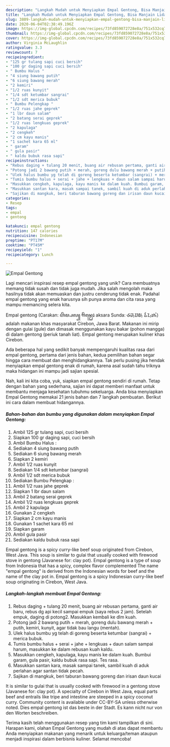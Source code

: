 ```yaml
---
description: "Langkah Mudah untuk Menyiapkan Empal Gentong, Bisa Manjain Lidah"
title: "Langkah Mudah untuk Menyiapkan Empal Gentong, Bisa Manjain Lidah"
slug: 3809-langkah-mudah-untuk-menyiapkan-empal-gentong-bisa-manjain-lidah
date: 2020-06-04T02:38:49.196Z
image: https://img-global.cpcdn.com/recipes/73fd859072728e8a/751x532cq70/empal-gentong-foto-resep-utama.jpg
thumbnail: https://img-global.cpcdn.com/recipes/73fd859072728e8a/751x532cq70/empal-gentong-foto-resep-utama.jpg
cover: https://img-global.cpcdn.com/recipes/73fd859072728e8a/751x532cq70/empal-gentong-foto-resep-utama.jpg
author: Virginia McLaughlin
ratingvalue: 3.3
reviewcount: 7
recipeingredient:
- "125 gr tulang sapi cuci bersih"
- "100 gr daging sapi cuci bersih"
- " Bumbu Halus "
- "4 siung bawang putih"
- "6 siung bawang merah"
- "2 kemiri"
- "1/2 ruas kunyit"
- "1/4 sdt ketumbar sangrai"
- "1/2 sdt merica bubuk"
- " Bumbu Pelengkap "
- "1/2 ruas jahe geprek"
- "1 lbr daun salam"
- "2 batang serai geprek"
- "1/2 ruas lengkuas geprek"
- "2 kapulaga"
- "2 cengkeh"
- "2 cm kayu manis"
- "1 sachet kara 65 ml"
- " garam"
- " gula pasir"
- " kaldu bubuk rasa sapi"
recipeinstructions:
- "Rebus daging + tulang 20 menit, buang air rebusan pertama, ganti air baru, rebus dg api kecil sampai empuk (saya rebus 2 jam). Setelah empuk, daging di potong2. Masukkan kembali ke dlm kuah."
- "Potong jadi 2 bawang putih + merah, goreng dulu bawang merah + putih, kemiri, kunyit, agar tidak bau langu (mentah)."
- "Ulek halus bumbu yg telah di goreng beserta ketumbar (sangrai) + merica bubuk."
- "Tumis bumbu halus + serai + jahe + lengkuas + daun salam sampai harum, masukkan ke dalam rebusan kuah kaldu."
- "Masukkan cengkeh, kapulaga, kayu manis ke dalam kuah. Bumbui garam, gula pasir, kaldu bubuk rasa sapi. Tes rasa."
- "Masukkan santan kara, masak sampai tanek, sambil kuah di aduk perlahan agar santan tidak pecah."
- "Sajikan di mangkuk, beri taburan bawang goreng dan irisan daun kucai"
categories:
- Resep
tags:
- empal
- gentong

katakunci: empal gentong 
nutrition: 147 calories
recipecuisine: Indonesian
preptime: "PT17M"
cooktime: "PT45M"
recipeyield: "1"
recipecategory: Lunch

---
```



![Empal Gentong](https://img-global.cpcdn.com/recipes/73fd859072728e8a/751x532cq70/empal-gentong-foto-resep-utama.jpg)

Lagi mencari inspirasi resep empal gentong yang unik? Cara membuatnya memang tidak susah dan tidak juga mudah. Jika salah mengolah maka hasilnya tidak akan memuaskan dan justru cenderung tidak enak. Padahal empal gentong yang enak harusnya sih punya aroma dan cita rasa yang mampu memancing selera kita.

Empal gentong (Carakan: ꦲꦼꦩ꧀ꦥꦭ꧀ ꦒꦼꦤ꧀ꦛꦺꦴꦁ aksara Sunda: ᮈᮙ᮪ᮕᮜ᮪ ᮍᮨᮔ᮪ᮒᮧᮀ) adalah makanan khas masyarakat Cirebon, Jawa Barat. Makanan ini mirip dengan gulai (gule) dan dimasak menggunakan kayu bakar (pohon mangga) di dalam gentong (periuk tanah liat). Empal gentong merupakan kuliner khas Cirebon.

Ada beberapa hal yang sedikit banyak mempengaruhi kualitas rasa dari empal gentong, pertama dari jenis bahan, kedua pemilihan bahan segar hingga cara membuat dan menghidangkannya. Tak perlu pusing jika hendak menyiapkan empal gentong enak di rumah, karena asal sudah tahu triknya maka hidangan ini mampu jadi sajian spesial.


Nah, kali ini kita coba, yuk, siapkan empal gentong sendiri di rumah. Tetap dengan bahan yang sederhana, sajian ini dapat memberi manfaat untuk membantu menjaga kesehatan tubuhmu sekeluarga. Anda bisa menyiapkan Empal Gentong memakai 21 jenis bahan dan 7 langkah pembuatan. Berikut ini cara dalam membuat hidangannya.

<!--inarticleads1-->

##### Bahan-bahan dan bumbu yang digunakan dalam menyiapkan Empal Gentong:

1. Ambil 125 gr tulang sapi, cuci bersih
1. Siapkan 100 gr daging sapi, cuci bersih
1. Ambil  Bumbu Halus :
1. Sediakan 4 siung bawang putih
1. Sediakan 6 siung bawang merah
1. Siapkan 2 kemiri
1. Ambil 1/2 ruas kunyit
1. Sediakan 1/4 sdt ketumbar (sangrai)
1. Ambil 1/2 sdt merica bubuk
1. Sediakan  Bumbu Pelengkap :
1. Ambil 1/2 ruas jahe geprek
1. Siapkan 1 lbr daun salam
1. Ambil 2 batang serai geprek
1. Ambil 1/2 ruas lengkuas geprek
1. Ambil 2 kapulaga
1. Gunakan 2 cengkeh
1. Siapkan 2 cm kayu manis
1. Gunakan 1 sachet kara 65 ml
1. Siapkan  garam
1. Ambil  gula pasir
1. Sediakan  kaldu bubuk rasa sapi


Empal gentong is a spicy curry-like beef soup originated from Cirebon, West Java. This soup is similar to gulai that usually cooked with firewood stove in gentong (Javanese for: clay pot). Empal gentong is a type of soup from Indonesia that has a spicy, complex flavor complemented The name &#34;empal gentong&#34; is derived from the Indonesian words for beef and the name of the clay pot in. Empal gentong is a spicy Indonesian curry-like beef soup originating in Cirebon, West Java. 

<!--inarticleads2-->

##### Langkah-langkah membuat Empal Gentong:

1. Rebus daging + tulang 20 menit, buang air rebusan pertama, ganti air baru, rebus dg api kecil sampai empuk (saya rebus 2 jam). Setelah empuk, daging di potong2. Masukkan kembali ke dlm kuah.
1. Potong jadi 2 bawang putih + merah, goreng dulu bawang merah + putih, kemiri, kunyit, agar tidak bau langu (mentah).
1. Ulek halus bumbu yg telah di goreng beserta ketumbar (sangrai) + merica bubuk.
1. Tumis bumbu halus + serai + jahe + lengkuas + daun salam sampai harum, masukkan ke dalam rebusan kuah kaldu.
1. Masukkan cengkeh, kapulaga, kayu manis ke dalam kuah. Bumbui garam, gula pasir, kaldu bubuk rasa sapi. Tes rasa.
1. Masukkan santan kara, masak sampai tanek, sambil kuah di aduk perlahan agar santan tidak pecah.
1. Sajikan di mangkuk, beri taburan bawang goreng dan irisan daun kucai


It is similar to gulai that is usually cooked with firewood in a gentong stove (Javanese for: clay pot). A specialty of Cirebon in West Java, equal parts beef and entrails like tripe and intestine are steeped in a spicy coconut curry. Community content is available under CC-BY-SA unless otherwise noted. Dies empal gentong ist das beste in der Stadt. Es kann nicht nur von den Worten beschreiben. 

Terima kasih telah menggunakan resep yang tim kami tampilkan di sini. Harapan kami, olahan Empal Gentong yang mudah di atas dapat membantu Anda menyiapkan makanan yang menarik untuk keluarga/teman ataupun menjadi inspirasi dalam berbisnis kuliner. Selamat mencoba!
